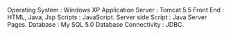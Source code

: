 Operating System                  :   Windows XP
Application  Server               :   Tomcat 5.5
Front End                         :   HTML, Java, Jsp
Scripts                           :   JavaScript.
Server side Script                :   Java Server Pages.
Database                          :   My SQL 5.0
Database Connectivity             :   JDBC.